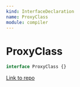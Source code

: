 ```yaml
---
kind: InterfaceDeclaration
name: ProxyClass
module: compiler
---
```


# ProxyClass

```ts
interface ProxyClass {}
```

[Link to repo](https://github.com/timdeschryver/angular/blob/master/packages/compiler/src/compile_metadata.ts#L75-L77)
